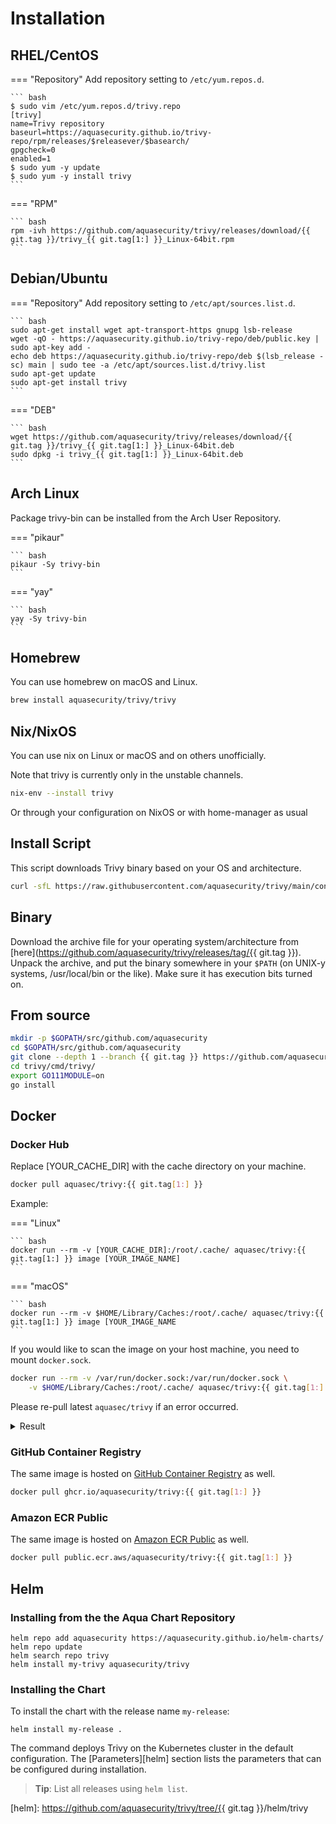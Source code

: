 # Installation

## RHEL/CentOS


=== "Repository"
    Add repository setting to `/etc/yum.repos.d`.

    ``` bash
    $ sudo vim /etc/yum.repos.d/trivy.repo
    [trivy]
    name=Trivy repository
    baseurl=https://aquasecurity.github.io/trivy-repo/rpm/releases/$releasever/$basearch/
    gpgcheck=0
    enabled=1
    $ sudo yum -y update
    $ sudo yum -y install trivy
    ```

=== "RPM"

    ``` bash
    rpm -ivh https://github.com/aquasecurity/trivy/releases/download/{{ git.tag }}/trivy_{{ git.tag[1:] }}_Linux-64bit.rpm
    ```

## Debian/Ubuntu

=== "Repository"
    Add repository setting to `/etc/apt/sources.list.d`.

    ``` bash
    sudo apt-get install wget apt-transport-https gnupg lsb-release
    wget -qO - https://aquasecurity.github.io/trivy-repo/deb/public.key | sudo apt-key add -
    echo deb https://aquasecurity.github.io/trivy-repo/deb $(lsb_release -sc) main | sudo tee -a /etc/apt/sources.list.d/trivy.list
    sudo apt-get update
    sudo apt-get install trivy
    ```

=== "DEB"

    ``` bash
    wget https://github.com/aquasecurity/trivy/releases/download/{{ git.tag }}/trivy_{{ git.tag[1:] }}_Linux-64bit.deb
    sudo dpkg -i trivy_{{ git.tag[1:] }}_Linux-64bit.deb
    ```



## Arch Linux
Package trivy-bin can be installed from the Arch User Repository.

=== "pikaur"

    ``` bash
    pikaur -Sy trivy-bin
    ```

=== "yay"

    ``` bash
    yay -Sy trivy-bin
    ```

## Homebrew

You can use homebrew on macOS and Linux.

```bash
brew install aquasecurity/trivy/trivy
```

## Nix/NixOS

You can use nix on Linux or macOS and on others unofficially.

Note that trivy is currently only in the unstable channels.

```bash
nix-env --install trivy
```

Or through your configuration on NixOS or with home-manager as usual


## Install Script
This script downloads Trivy binary based on your OS and architecture.

```bash
curl -sfL https://raw.githubusercontent.com/aquasecurity/trivy/main/contrib/install.sh | sh -s -- -b /usr/local/bin {{ git.tag }}
```

## Binary

Download the archive file for your operating system/architecture from [here](https://github.com/aquasecurity/trivy/releases/tag/{{ git.tag }}). 
Unpack the archive, and put the binary somewhere in your `$PATH` (on UNIX-y systems, /usr/local/bin or the like).
Make sure it has execution bits turned on.

## From source

```bash
mkdir -p $GOPATH/src/github.com/aquasecurity
cd $GOPATH/src/github.com/aquasecurity
git clone --depth 1 --branch {{ git.tag }} https://github.com/aquasecurity/trivy
cd trivy/cmd/trivy/
export GO111MODULE=on
go install
```

## Docker
### Docker Hub
Replace [YOUR_CACHE_DIR] with the cache directory on your machine.

```bash
docker pull aquasec/trivy:{{ git.tag[1:] }}
```

Example:

=== "Linux"

    ``` bash
    docker run --rm -v [YOUR_CACHE_DIR]:/root/.cache/ aquasec/trivy:{{ git.tag[1:] }} image [YOUR_IMAGE_NAME]
    ```

=== "macOS"

    ``` bash
    docker run --rm -v $HOME/Library/Caches:/root/.cache/ aquasec/trivy:{{ git.tag[1:] }} image [YOUR_IMAGE_NAME
    ```

If you would like to scan the image on your host machine, you need to mount `docker.sock`.

```bash
docker run --rm -v /var/run/docker.sock:/var/run/docker.sock \
    -v $HOME/Library/Caches:/root/.cache/ aquasec/trivy:{{ git.tag[1:] }} python:3.4-alpine
```

Please re-pull latest `aquasec/trivy` if an error occurred.

<details>
<summary>Result</summary>

```bash
2019-05-16T01:20:43.180+0900    INFO    Updating vulnerability database...
2019-05-16T01:20:53.029+0900    INFO    Detecting Alpine vulnerabilities...

python:3.4-alpine3.9 (alpine 3.9.2)
===================================
Total: 1 (UNKNOWN: 0, LOW: 0, MEDIUM: 1, HIGH: 0, CRITICAL: 0)

+---------+------------------+----------+-------------------+---------------+--------------------------------+
| LIBRARY | VULNERABILITY ID | SEVERITY | INSTALLED VERSION | FIXED VERSION |             TITLE              |
+---------+------------------+----------+-------------------+---------------+--------------------------------+
| openssl | CVE-2019-1543    | MEDIUM   | 1.1.1a-r1         | 1.1.1b-r1     | openssl: ChaCha20-Poly1305     |
|         |                  |          |                   |               | with long nonces               |
+---------+------------------+----------+-------------------+---------------+--------------------------------+
```

</details>

### GitHub Container Registry

The same image is hosted on [GitHub Container Registry][registry] as well.

```bash
docker pull ghcr.io/aquasecurity/trivy:{{ git.tag[1:] }}
```


### Amazon ECR Public

The same image is hosted on [Amazon ECR Public][ecr] as well.

```bash
docker pull public.ecr.aws/aquasecurity/trivy:{{ git.tag[1:] }}
```
## Helm
### Installing from the the Aqua Chart Repository

```
helm repo add aquasecurity https://aquasecurity.github.io/helm-charts/
helm repo update
helm search repo trivy
helm install my-trivy aquasecurity/trivy
```

### Installing the Chart

To install the chart with the release name `my-release`:

```
helm install my-release .
```

The command deploys Trivy on the Kubernetes cluster in the default configuration. The [Parameters][helm]
section lists the parameters that can be configured during installation.

> **Tip**: List all releases using `helm list`.

[ecr]: https://gallery.ecr.aws/aquasecurity/trivy
[registry]: https://github.com/orgs/aquasecurity/packages/container/package/trivy
[helm]: https://github.com/aquasecurity/trivy/tree/{{ git.tag }}/helm/trivy

